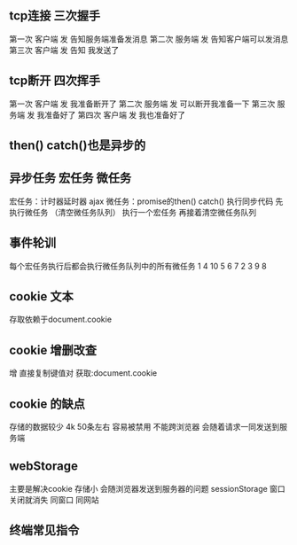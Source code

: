 ## tcp连接 三次握手
第一次  客户端 发 告知服务端准备发消息
第二次  服务端 发 告知客户端可以发消息
第三次  客户端 发 告知 我发送了  
## tcp断开 四次挥手
第一次 客户端  发 我准备断开了
第二次 服务端  发 可以断开我准备一下
第三次 服务端  发 我准备好了 
第四次 客户端  发 我也准备好了

## then() catch()也是异步的
## 异步任务 宏任务 微任务
宏任务：计时器延时器 ajax
微任务：promise的then() catch()
执行同步代码
先执行微任务 （清空微任务队列）
执行一个宏任务
再接着清空微任务队列

## 事件轮训
每个宏任务执行后都会执行微任务队列中的所有微任务
1 4 10 5 6 7 2 3 9 8
## cookie 文本
存取依赖于document.cookie
## cookie 增删改查
增 直接复制键值对
获取:document.cookie
## cookie 的缺点
存储的数据较少  4k 50条左右
容易被禁用  不能跨浏览器
会随着请求一同发送到服务端 
## webStorage
主要是解决cookie 存储小  会随浏览器发送到服务器的问题
sessionStorage  窗口关闭就消失 同窗口 同网站
## 终端常见指令